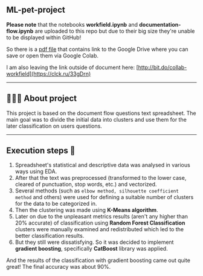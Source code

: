 ## ML-pet-project

️**Please note** that the notebooks **workfield.ipynb** and **documentation-flow.ipynb** are uploaded to this repo but due to their big size they're unable to be displayed within GitHub!

So there is a [pdf file](https://github.com/Daryadare/ML-pet-project/blob/main/link-to-GoogleDrive.pdf) that contains link to the Google Drive where you can save or open them via Google Colab. 

I am also leaving the link outside of document here: [http://bit.do/collab-workfield](https://clck.ru/33gDrn)

---

## 👩🏻‍💻 About project
This project is based on the document flow questions text spreadsheet. The main goal was to divide the initial data into clusters and use them for the later classification on users questions.

---

## Execution steps 🐣
1. Spreadsheet's statistical and descriptive data was analysed in various ways using EDA. 
2. After that the text was preprocessed (transformed to the lower case, cleared of punctuation, stop words, etc.) and vectorized.
3. Several methods (such as `elbow method, silhouette coefficient method` and others) were used for defining a suitable number of clusters for the data to be 
categorized in. 
4. Then the clustering was made using **K-Means algorithm**. 
5. Later on due to the unpleasant metrics results (aren't any higher than 20% accurate) of classification using **Random Forest Classification** clusters 
were manually examined and redistributed which led to the better classification results. 
6. But they still were dissatisfying. So it was decided to implement **gradient boosting**, specifically **CatBoost** library was applied.

And the results of the classification with gradient boosting came out quite great! The final accuracy was about 90%.
